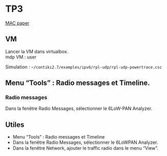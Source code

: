 # TP3

[MAC paper](home/vagno/Bure/MAC_paper.pdf)

## VM 
Lancer la VM dans virtualbox.  
mdp VM : user

Simulation : ```~/contiki2.7/examples/ipv6/rpl-udp/rpl-udp-powertrace.csc```

## Menu “Tools” : Radio messages et Timeline. 

### Radio messages 

Dans la fenêtre Radio Messages, sélectionner le 6LoW-PAN Analyzer.

## Utiles

- Menu “Tools” : Radio messages et Timeline
- Dans la fenêtre Radio Messages, sélectionner le 6LoWPAN Analyzer.
- Dans la fenêtre Network, ajouter le traﬃc radio dans le menu “View”.